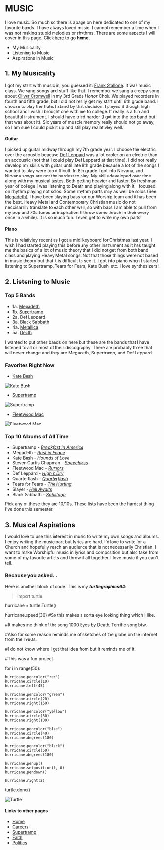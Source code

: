 # MUSIC
I love music. So much so there is apage on here dedicated to one of my favorite bands. I have always loved music. I cannot remember a time when I was not making stupid melodies or rhythms. There are some aspects I will cover in this page. Click [here](/README.md) to go **home**.
  * My Musicality
  * Listening to Music
  * Aspirations in Music
  
## 1. My Musicality
I got my start with music in, you guessed it: [Frank Stallone](https://www.youtube.com/watch?v=bx0sVbWjMDo). It was music class. We sang songs and stuff like that. I remember we sang a creepy song about [Oliver Cromwell](https://www.oxfordlieder.co.uk/song/3289) in my 3rd Grade _Honor_ Choir. We played recorders in fourth and fifth grade, but I did not really get my start until 6th grade band. I choose to play the flute. I stand by that decision. I played it though high school and I wish I brought one with me to college. It really is a fun and beautiful instrument. I should have tried harder (I got into the top band but that was about it). Six years of muscle memory really should not go away, so I am sure I could pick it up and still play realativley well. 
#### Guitar
I picked up guitar midway through my 7th grade year. I choose the electric over the acoustic beacuse [Def Leppard](https://www.youtube.com/watch?v=SKRFWjXbR7Y) was a lot cooler on an electric than an accoustic (not that I could play Def Leppard at that time). I did not really develop my skills with guitar until late 8th grade because a lot of the songs I wanted to play were too difficult. In 8th grade I got into Nirvana, and Nirvana songs are not the hardest to play. My skills developed over time along with my musical tastes. Both getting heavier and faster. By freshman year of college I was listening to Death and playing along with it. I focused on rhythm playing not solos. Some rhythm parts may as well be solos (See: [Megadeth](https://www.youtube.com/watch?v=Pok6dO4J6dg)). I have been playing bass for our Worship team and it has been the best. Heavy Metal and Contemporary Christian music do not neccisarrily translate to each other well, so with bass I am able to pull from my pop and 70s tunes as inspiration (I throw some thrash in their every once in a while). It is so much fun. I even get to write my own parts!
#### Piano
This is relativley recent as I got a midi keyboard for Christmas last year. I wish I had started playing this before any other instrument as it has taught me the basics of a lot of music theory that I did not get from both band class and playing Heavy Metal songs. Not that those things were not based in music theory but that it is difficult to see it. I got into piano when I started listening to Supertramp, Tears for Fears, Kate Bush, etc. I love synthesizers!

## 2. Listening to Music
### Top 5 Bands
* 1a. [Megadeth](https://www.youtube.com/watch?v=JjkIhYU33v8)
* 1b. [Supertramp](https://www.youtube.com/watch?v=FKVKZsmPsjQ)
* 2a. [Def Leppard](https://www.youtube.com/watch?v=IQzw1wJO8bY)
* 3a. [Black Sabbath](https://www.youtube.com/watch?v=Jfox9Gt0Ulw)
* 4a. [Metallica](https://www.youtube.com/watch?v=6rNELTZO0QQ&list=PL6ogdCG3tAWiIOauDDXTvfTL-Gx4vz1Wt&index=5)
* 5a. [Death](https://www.youtube.com/watch?v=LBIFlz__1EY)

I wanted to put other bands on here but these are the bands that I have listened to all or most of their discography. There are probably three that will never change and they are Megadeth, Supertramp, and Def Leppard.
### Favorites Right Now
* [Kate Bush](https://www.youtube.com/watch?v=Fk-4lXLM34g)

![Kate Bush](/katebush.jpg)

* [Supertramp](https://www.youtube.com/watch?v=T94GqLtPlN8)

![Supertramp](https://lh3.googleusercontent.com/proxy/PwLdbJZjrhp24HWRy5b3kDGL9bTRjDR2d6NLwZvskqEcQzg0sxIR8SNo_DqUxaKvie4FFdRWLerMWtua58LOB6Ffc-gKF05Xs_bzJOfoEbUjn0sRoZfqO-BlQYfc)

* [Fleetwood Mac](https://www.youtube.com/watch?v=KAz_a8AjHgE)

![Fleetwood Mac](https://i.pinimg.com/originals/bd/c6/f3/bdc6f330632e5460eed96554efc403cc.png)
### Top 10 Albums of All Time
* Supertramp - [_Breakfast in America_](https://www.youtube.com/watch?v=82AA8OeSnxI)
* Megadeth - [_Rust in Peace_](https://www.youtube.com/watch?v=pFrQ2uS_9dc)
* Kate Bush - [_Hounds of Love_](https://www.youtube.com/watch?v=et0baVB-TIc)
* Steven Curtis Chapman - [_Speechless_](https://open.spotify.com/album/1l7ysbnQNktE8IGRSQeeKg)
* Fleetwood Mac - [_Rumors_](https://www.youtube.com/watch?v=TNM_ekVl3gI)
* Def Leppard - [_High n Dry_](https://www.youtube.com/watch?v=ykWegLk4QvQ)
* Quarterflash - [_Quarterflash_](https://open.spotify.com/album/4kW6CPrK2OPc0OrEcwOFQN)
* Tears for Fears - [_The Hurting_](https://www.youtube.com/watch?v=PaUg2d3ICqY)
* Slayer - [_Hell Awaits_](https://www.youtube.com/watch?v=jz3KIFMw92E)
* Black Sabbath - [_Sabotage_](https://www.youtube.com/watch?v=ipNOKC5u7ZQ)

Pick any of these they are 10/10s. These lists have been the hardest thing I've done this semester. 
## 3. Musical Aspirations
I would love to use this interest in music to write my own songs and albums. I enjoy writing the music part but lyrics are hard. I'd love to write for a Church and hopefully reach an audience that is not necessarily Christian. I want to make Worshipful music in lyrics and composition but also take from some of my favorite artists and throw it all together. I love music if you can't tell. 


### Because you asked...
 Here is another block of code. This is my **_turtlegraphics64_**:

>import turtle 

  hurricane = turtle.Turtle()

  hurricane.speed(30)
  #So this makes a sorta eye looking thing which I like.

  #It makes me think of the song 1000 Eyes by Death. Terrific song btw.

  #Also for some reason reminds me of sketches of the globe on the internet from the 1990s.

  #I do not know where I get that idea from but it reminds me of it.

  #This was a fun project.

 for i in range(50):

    hurricane.pencolor("red")
    hurricane.circle(10)
    hurricane.left(45)
    
    hurricane.pencolor("green")
    hurricane.circle(20)
    hurricane.right(150)

    hurricane.pencolor("yellow")
    hurricane.circle(30)
    hurricane.right(100)

    hurricane.pencolor("blue")
    hurricane.circle(40)
    hurricane.degrees(180)

    hurricane.pencolor("black")
    hurricane.circle(50)
    hurricane.degrees(180)
    
    hurricane.penup()
    hurricane.setposition(0, 0)
    hurricane.pendown()
    
    hurricane.right(2)
    
turtle.done()

![Turtle](/turtle.png)
 





#### Links to other pages
* [Home](/README.md)
* [Careers](/Careers.md)
* [Supertramp](/Supertramp.md)
* [Faith](/Faith.md)
* [Politics](/Politics.md)


